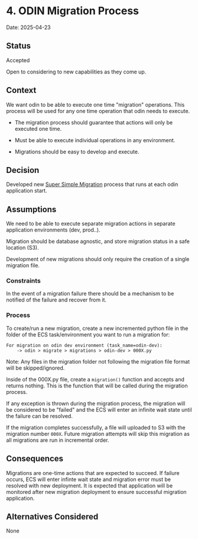 # 4. ODIN Migration Process

Date: 2025-04-23

## Status

Accepted

Open to considering to new capabilities as they come up.

## Context

We want odin to be able to execute one time "migration" operations. This process will be used for any one time operation that odin needs to execute.

  * The migration process should guarantee that actions will only be executed one time.

  * Must be able to execute individual operations in any environment. 

  * Migrations should be easy to develop and execute.


## Decision


Developed new [Super Simple Migration](../../../src/odin/migrate/process.py) process that runs at each odin application start.

## Assumptions

We need to be able to execute separate migration actions in separate application environments (dev, prod..).

Migration should be database agnostic, and store migration status in a safe location (S3).

Development of new migrations should only require the creation of a single migration file.


### Constraints

In the event of a migration failure there should be a mechanism to be notified of the failure and recover from it.


### Process


To create/run a new migration, create a new incremented python file in the folder of the ECS task/environment you want to run a migration for:
```
For migration on odin dev environment (task_name=odin-dev):
    -> odin > migrate > migrations > odin-dev > 000X.py
```

Note:
    Any files in the migration folder not following the migration file format will
    be skipped/ignored.

Inside of the 000X.py file, create a `migration()` function and accepts and returns nothing.
This is the function that will be called during the migration process.

If any exception is thrown during the migration process, the migration will be considered
to be "failed" and the ECS will enter an infinite wait state until the failure can be resolved.

If the migration completes successfully, a file will uploaded to S3 with the migration number
`000X`. Future migration attempts will skip this migration as all migrations are run in
incremental order.

## Consequences

Migrations are one-time actions that are expected to succeed. If failure occurs, ECS will enter infinte wait state and migration error must be resolved with new deployment. It is expected that application will be monitored after new migration deployment to ensure successful migration application.


## Alternatives Considered

None
